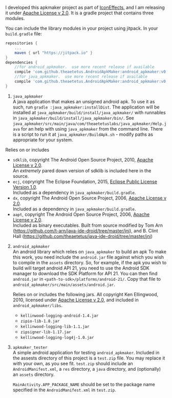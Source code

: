 I developed this apkmaker project as part of [IconEffects](https://play.google.com/store/apps/details?id=com.theaetetuslabs.iconeffects.demo), and I am releasing it under [Apache License v 2.0](http://www.apache.org/licenses/LICENSE-2.0.txt).  It is a gradle project that contains three modules.  

You can include the library modules in your project using jitpack.  In your `build.gradle` file: 
```gradle
repositories {
	...
	maven { url "https://jitpack.io" }
}
dependencies {
	//for android_apkmaker.  use more recent release if available
	compile 'com.github.theaetetus.AndroidApkMaker:android_apkmaker:v0.2-beta'
	//for java_apkmaker.  use more recent release if available
	compile 'com.github.theaetetus.AndroidApkMaker:android_apkmaker:v0.2-beta'
}
```

1. `java_apkmaker`  
  A java application that makes an unsigned android apk.  To use it as such, run `gradle :java_apkmaker:installDist`. The application will be installed at `java_apkmaker/build/install/java_apkmaker/` with runnables in `java_apkmaker/build/install/java_apkmaker/bin/`. See `java_apkmaker/src/main/java/com/theaetetuslabs/java_apkmaker/Help.java` for an help with using `java_apkmaker` from the command line. There is a script to run it at `java_apkmaker/BuildApk.sh` - modify paths as appropriate for your system.

  Relies on or includes
   * `sdklib`, copyright The Android Open Source Project, 2010, [Apache License v 2.0](http://www.apache.org/licenses/LICENSE-2.0.txt).  
      An _extremely_ pared down version of sdklib is included here in the source.
   * `ecj`, copryright The Eclipse Foundation, 2015, [Eclipse Public License Version 1.0](https://www.eclipse.org/legal/epl-v10.html).  
      Included as a dependency in `java_apkmaker/build.gradle`.
   * `dx`, copyright The Android Open Source Project, 2006, [Apache License v 2.0](http://www.apache.org/licenses/LICENSE-2.0.txt).  
      Included as a dependency in `java_apkmaker/build.gradle`.
   * `aapt`, copyright The Android Open Source Project, 2006, [Apache License v 2.0](http://www.apache.org/licenses/LICENSE-2.0.txt).  
      Included as binary executables.
      Built from source modified by Tom Arn (https://github.com/t-arn/java-ide-droid/tree/master/jni), and B. Clint Hall (https://github.com/theaetetus/java-ide-droid/tree/master/jni)

   
2. `android_apkmaker`  
   An android library which relies on `java_apkmaker` to build an apk 
   To make this work, you need include the `android.jar` file against which you wish to compile in the `assets` directory.  So, for example, if the apk you wish to build will target android API 21, you need to use the Android SDK manager to download the SDK Platform for API 21.  You can then find `android.jar` in `<path-to-sdk>/platforms/android-21/`.  Copy that file to `android_apkmaker/src/main/assets/android.jar`.
   
   Relies on or includes the following jars.  All copyright Ken Ellingwood, 2010, licensed under [Apache License v 2.0](http://www.apache.org/licenses/LICENSE-2.0.txt), and included in `android_apkmaker/libs`.    
   * `kellinwood-logging-android-1.4.jar`  
   * `zipio-lib-1.8.jar`  
   * `kellinwood-logging-lib-1.1.jar`  
   * `zipsigner-lib-1.17.jar`  
   * `kellinwood-logging-log4j-1.0.jar`  

3. `apkmaker_tester`  
   A simple android application for testing `android_apkmaker`.  Included in the assests directory of this project is a `test.zip` file.  You may replace it with your own, as you see fit.  `test.zip` should include an `AndroidManifest.xml`,
a `res` directory, a `java` directory, and (optionally) an `assets` directory.
   
   `MainActivity.APP_PACKAGE_NAME` should be set to the package name specified in the `AndroidManifest.xml` in `test.zip`.
